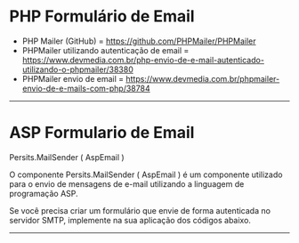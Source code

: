 # PHP Formulário de Email

* PHP Mailer (GitHub) = https://github.com/PHPMailer/PHPMailer
* PHPMailer utilizando autenticação de email = https://www.devmedia.com.br/php-envio-de-e-mail-autenticado-utilizando-o-phpmailer/38380
* PHPMailer envio de email = https://www.devmedia.com.br/phpmailer-envio-de-e-mails-com-php/38784

------------------------------

# ASP Formulario de Email

Persits.MailSender ( AspEmail )

O componente Persits.MailSender ( AspEmail ) é um componente utilizado para o envio de mensagens
de e-mail utilizando a linguagem de programação ASP.

Se você precisa criar um formulário que envie de forma autenticada no servidor SMTP, implemente
na sua aplicação dos códigos abaixo.

------------------------------

